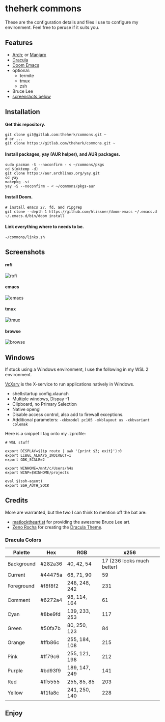 theherk commons
===============

These are the configuration details and files I use to configure my environment. Feel free to peruse if it suits you.

Features
--------

- [Arch](https://www.archlinux.org/); or [Manjaro](https://manjaro.org/)
- [Dracula](https://draculatheme.com/)
- [Doom Emacs](https://github.com/hlissner/doom-emacs)
- optional:
    - termite
    - tmux
    - zsh
- Bruce Lee
- [screenshots below](#screenshots)

Installation
------------

#### Get this repository.

    git clone git@gitlab.com:theherk/commons.git ~
    # or ...
    git clone https://gitlab.com/theherk/commons.git ~

#### Install packages, yay (AUR helper), and AUR packages.

    sudo pacman -S --noconfirm - < ~/commons/pkgs
    cd $(mktemp -d)
    git clone https://aur.archlinux.org/yay.git
    cd yay
    makepkg -si
    yay -S --noconfirm - < ~/commons/pkgs-aur

#### Install Doom.

    # install emacs 27, fd, and ripgrep
    git clone --depth 1 https://github.com/hlissner/doom-emacs ~/.emacs.d
    ~/.emacs.d/bin/doom install

#### Link everything where to needs to be.

    ~/commons/links.sh

Screenshots
-----------

#### rofi

![rofi](https://s3-us-west-2.amazonaws.com/theherk-pub/commons-screenshots/rofi.png "rofi")

#### emacs

![emacs](https://s3-us-west-2.amazonaws.com/theherk-pub/commons-screenshots/emacs.png "emacs")

#### tmux

![tmux](https://s3-us-west-2.amazonaws.com/theherk-pub/commons-screenshots/tmux.png "tmux")

#### browse

![browse](https://s3-us-west-2.amazonaws.com/theherk-pub/commons-screenshots/browse.png "browse")

Windows
-------

If stuck using a Windows environment, I use the following in my WSL 2 environment.

[VcXsrv](https://sourceforge.net/projects/vcxsrv/) is the X-service to run applications natively in Windows.

- shell:startup config.xlaunch
- Multiple windows, Dispay -1
- Clipboard, no Primary Selection
- Native opengl
- Disable access control, also add to firewall exceptions.
- Additional parameters: `-xkbmodel pc105 -xkblayout us -xkbvariant colemak`

Here is a snippet I tag onto my .zprofile:

```
# WSL stuff

export DISPLAY=$(ip route | awk '{print $3; exit}'):0
export LIBGL_ALWAYS_INDIRECT=1
export GDK_SCALE=2

export WINHOME=/mnt/c/Users/h4s
export WINP=$WINHOME/projects

eval $(ssh-agent)
export SSH_AUTH_SOCK
```

Credits
-------

More are warranted, but the two I can think to mention off the bat are:

- [matlocktheartist](https://www.deviantart.com/matlocktheartist/art/Bruce-Lee-Puzzled-322967405) for providing the awesome Bruce Lee art.
- [Zeno Rocha](https://zenorocha.com/) for creating the [Dracula Theme](https://draculatheme.com/).

### Dracula Colors ###

| Palette    | Hex     | RGB           | x256                       |
|------------|---------|---------------|----------------------------|
| Background | #282a36 | 40, 42, 54    | 17 (236 looks much better) |
| Current    | #44475a | 68, 71, 90    | 59                         |
| Foreground | #f8f8f2 | 248, 248, 242 | 231                        |
| Comment    | #6272a4 | 98, 114, 164  | 61                         |
| Cyan       | #8be9fd | 139, 233, 253 | 117                        |
| Green      | #50fa7b | 80, 250, 123  | 84                         |
| Orange     | #ffb86c | 255, 184, 108 | 215                        |
| Pink       | #ff79c6 | 255, 121, 198 | 212                        |
| Purple     | #bd93f9 | 189, 147, 249 | 141                        |
| Red        | #ff5555 | 255, 85, 85   | 203                        |
| Yellow     | #f1fa8c | 241, 250, 140 | 228                        |

Enjoy
---
